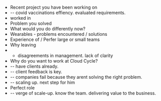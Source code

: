- Recent project you have been working on
- -- covid vaccinations effiency. evaluated requirements. 
- worked in 
- Problem you solved
- What would you do differently now?
- Wearables - problems encountered / solutions
- Experience of / Perfer large or small teams
- Why leaving
- - disagreements in management. lack of clarity
- Why do you want to work at Cloud Cycle?
- -- have clients already. 
- -- client feedback is key. 
- -- companies fail because they arent solving the right problem.
- -- scaling up. next step for him
- Perfect role
- -- verge of scale-up. know the team. delivering value to the business.
